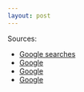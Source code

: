 ```yaml
---
layout: post
---
```


Sources:

* [Google searches](http://google.com)
* [Google](http://google.com)
* [Google](http://google.com)
* [Google](http://google.com)
